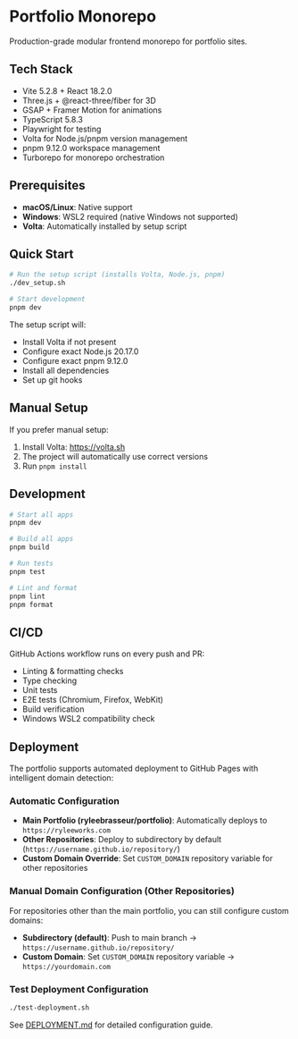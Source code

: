 # Portfolio Monorepo

Production-grade modular frontend monorepo for portfolio sites.

## Tech Stack

- Vite 5.2.8 + React 18.2.0
- Three.js + @react-three/fiber for 3D
- GSAP + Framer Motion for animations
- TypeScript 5.8.3
- Playwright for testing
- Volta for Node.js/pnpm version management
- pnpm 9.12.0 workspace management
- Turborepo for monorepo orchestration

## Prerequisites

- **macOS/Linux**: Native support
- **Windows**: WSL2 required (native Windows not supported)
- **Volta**: Automatically installed by setup script

## Quick Start

```bash
# Run the setup script (installs Volta, Node.js, pnpm)
./dev_setup.sh

# Start development
pnpm dev
```

The setup script will:

- Install Volta if not present
- Configure exact Node.js 20.17.0
- Configure exact pnpm 9.12.0
- Install all dependencies
- Set up git hooks

## Manual Setup

If you prefer manual setup:

1. Install Volta: https://volta.sh
2. The project will automatically use correct versions
3. Run `pnpm install`

## Development

```bash
# Start all apps
pnpm dev

# Build all apps
pnpm build

# Run tests
pnpm test

# Lint and format
pnpm lint
pnpm format
```

## CI/CD

GitHub Actions workflow runs on every push and PR:

- Linting & formatting checks
- Type checking
- Unit tests
- E2E tests (Chromium, Firefox, WebKit)
- Build verification
- Windows WSL2 compatibility check

## Deployment

The portfolio supports automated deployment to GitHub Pages with intelligent domain detection:

### Automatic Configuration

- **Main Portfolio (ryleebrasseur/portfolio)**: Automatically deploys to `https://ryleeworks.com`
- **Other Repositories**: Deploy to subdirectory by default (`https://username.github.io/repository/`)
- **Custom Domain Override**: Set `CUSTOM_DOMAIN` repository variable for other repositories

### Manual Domain Configuration (Other Repositories)

For repositories other than the main portfolio, you can still configure custom domains:

- **Subdirectory (default)**: Push to main branch → `https://username.github.io/repository/`
- **Custom Domain**: Set `CUSTOM_DOMAIN` repository variable → `https://yourdomain.com`

### Test Deployment Configuration

```bash
./test-deployment.sh
```

See [DEPLOYMENT.md](docs/DEPLOYMENT.md) for detailed configuration guide.

